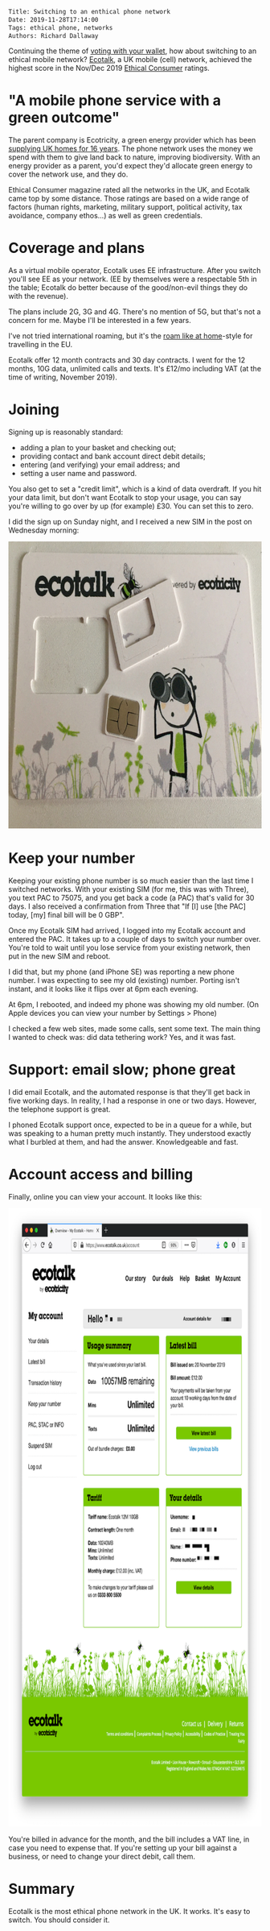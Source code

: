     Title: Switching to an enthical phone network
    Date: 2019-11-28T17:14:00    
    Tags: ethical phone, networks
    Authors: Richard Dallaway


Continuing the theme of [voting with your wallet](https://coders4climatestrike.com/2019/11/voting-with-your-wallet.html),
how about switching to an ethical mobile network? [Ecotalk], a UK mobile (cell) network, achieved the highest score in the Nov/Dec 2019 [Ethical Consumer] ratings.

<!-- more -->

[Ecotalk]: https://www.ecotalk.co.uk/
[Ethical Consumer]: https://www.ethicalconsumer.org/
[ecotricity-history]: https://www.ecotricity.co.uk/about-ecotricity/our-history
[roam like at home]: https://www.ecotalk.co.uk/help/roaming-abroad/using-your-mobile-abroad

# "A mobile phone service with a green outcome"

The parent company is Ecotricity, a green energy provider which has been [supplying UK homes for 16 years][ecotricity-history].
The phone network uses the money we spend with them to give land back to nature, improving biodiversity.
With an energy provider as a parent, you'd expect they'd allocate green energy to cover the network use, and they do.

Ethical Consumer magazine rated all the networks in the UK, and Ecotalk came top by some distance.
Those ratings are based on a wide range of factors (human rights, marketing, military support, political activity, tax avoidance, company ethos...) as well as green credentials.

# Coverage and plans

As a virtual mobile operator, Ecotalk uses EE infrastructure.
After you switch you'll see EE as your network.
(EE by themselves were a respectable 5th in the table; Ecotalk do better because of the good/non-evil things they do with the revenue).

The plans include 2G, 3G and 4G.
There's no mention of 5G, but that's not a concern for me.
Maybe I'll be interested in a few years.

I've not tried international roaming, but it's the [roam like at home]-style for travelling in the EU.

Ecotalk offer 12 month contracts and 30 day contracts.
I went for the 12 months, 10G data, unlimited calls and texts.
It's £12/mo including VAT (at the time of writing, November 2019).

# Joining

Signing up is reasonably standard:

- adding a plan to your basket and checking out;
- providing contact and bank account direct debit details;
- entering (and verifying) your email address; and
- setting a user name and password.

You also get to set a "credit limit", which is a kind of data overdraft.
If you hit your data limit, but don't want Ecotalk to stop your usage,
you can say you're willing to go over by up (for example) £30. 
You can set this to zero.

I did the sign up on Sunday night, and I received a new SIM in the post on Wednesday morning:

<img src="/img/2019-ecotalk/sim-840x570.jpg" width="840" height="570" alter="Photo on an EcoTalk SIM card">

# Keep your number

Keeping your existing phone number is so much easier than the last time I switched networks.
With your existing SIM (for me, this was with Three), you text PAC to 75075, and you get back a code (a PAC) that's valid for 30 days.
I also received a confirmation from Three that "If [I] use [the PAC] today, [my] final bill will be 0 GBP".

Once my Ecotalk SIM had arrived, I logged into my Ecotalk account and entered the PAC.
It takes up to a couple of days to switch your number over.
You're told to wait until you lose service from your existing network,
then put in the new SIM and reboot.

I did that, but my phone (and iPhone SE) was reporting a new phone number.
I was expecting to see my old (existing) number.
Porting isn't instant, and it looks like it flips over at 6pm each evening.

At 6pm, I rebooted, and indeed my phone was showing my old number.
(On Apple devices you can view your number by Settings > Phone)

I checked a few web sites, made some calls, sent some text.
The main thing I wanted to check was: did data tethering work?
Yes, and it was fast.

# Support: email slow; phone great

I did email Ecotalk, and the automated response is that they'll get back in five working days.
In reality, I had a response in one or two days.
However, the telephone support is great.

I phoned Ecotalk support once, expected to be in a queue for a while,
but was speaking to a human pretty much instantly.
They understood exactly what I burbled at them, and had the answer.
Knowledgeable and fast.

# Account access and billing

Finally, online you can view your account. It looks like this:

<img src="/img/2019-ecotalk/account.png" width="840" height="1228" alter="Screen shot of Ecotalk account page">

You're billed in advance for the month,
and the bill includes a VAT line, in case you need to expense that.
If you're setting up your bill against a business, or need to change your direct debit, call them.

# Summary

Ecotalk is the most ethical phone network in the UK.
It works. It's easy to switch. You should consider it.


